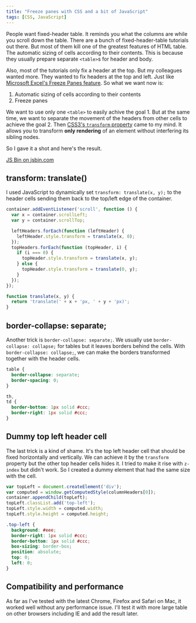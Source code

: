 ```yaml
---
title: "Freeze panes with CSS and a bit of JavaScript"
tags: [CSS, JavaScript]
---
```


People want fixed-header table. It reminds you what the columns are while you scroll down the table. There are a bunch of fixed-header-table tutorials out there. But most of them kill one of the greatest features of HTML table. The automatic sizing of cells according to their contents. This is because they usually prepare separate `<table>`s for header and body.

Also, most of the tutorials only fix a header at the top. But my colleagues wanted more. They wanted to fix headers at the top and left. Just like [Microsoft Excel's Freeze Panes feature](http://www.gcflearnfree.org/excel2013/17). So what we want now is:

1. Automatic sizing of cells according to their contents
2. Freeze panes

We want to use only one `<table>` to easily achive the goal 1. But at the same time, we want to separate the movement of the headers from other cells to achieve the goal 2. Then [CSS3's `transform` property](https://developer.mozilla.org/en-US/docs/Web/CSS/transform) came to my mind. It allows you to transform **only rendering** of an element without interfering its sibling nodes.

So I gave it a shot and here's the result.

<a href="https://jsbin.com/katabi/edit" target="_blank">JS Bin on jsbin.com</a>

## transform: translate()

I used JavaScript to dynamically set `transform: translate(x, y);` to the header cells sending them back to the top/left edge of the container.

```js
container.addEventListener('scroll', function () {
  var x = container.scrollLeft;
  var y = container.scrollTop;

  leftHeaders.forEach(function (leftHeader) {
    leftHeader.style.transform = translate(x, 0);
  });
  topHeaders.forEach(function (topHeader, i) {
    if (i === 0) {
      topHeader.style.transform = translate(x, y);
    } else {
      topHeader.style.transform = translate(0, y);
    }
  });
});

function translate(x, y) {
  return 'translate(' + x + 'px, ' + y + 'px)';
}
```

## border-collapse: separate;

Another trick is `border-collapse: separate;`. We usually use `border-collapse: collapse;` for tables but it leaves borders behind the cells. With `border-collapse: collapse;`, we can make the borders transformed together with the header cells.

```css
table {
  border-collapse: separate;
  border-spacing: 0;
}

th,
td {
  border-bottom: 1px solid #ccc;
  border-right: 1px solid #ccc;
}
```

## Dummy top left header cell

The last trick is a kind of shame. It's the top left header cell that should be fixed horizontally and vertically. We can achieve it by the `transform` property but the other top header cells hides it. I tried to make it rise with `z-index` but didn't work. So I created a dummy element that had the same size with the cell.

```js
var topLeft = document.createElement('div');
var computed = window.getComputedStyle(columnHeaders[0]);
container.appendChild(topLeft);
topLeft.classList.add('top-left');
topLeft.style.width = computed.width;
topLeft.style.height = computed.height;
```

```css
.top-left {
  background: #eee;
  border-right: 1px solid #ccc;
  border-bottom: 1px solid #ccc;
  box-sizing: border-box;
  position: absolute;
  top: 0;
  left: 0;
}
```

## Compatibility and performance

As far as I've tested with the latest Chrome, Firefox and Safari on Mac, it worked well without any performance issue. I'll test it with more large table on other browsers including IE and add the result later.
